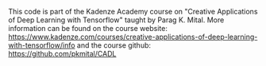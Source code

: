 This code is part of the Kadenze Academy course on "Creative Applications of Deep Learning with Tensorflow" taught by Parag K. Mital.  More information can be found on the course website: https://www.kadenze.com/courses/creative-applications-of-deep-learning-with-tensorflow/info and the course github: https://github.com/pkmital/CADL

